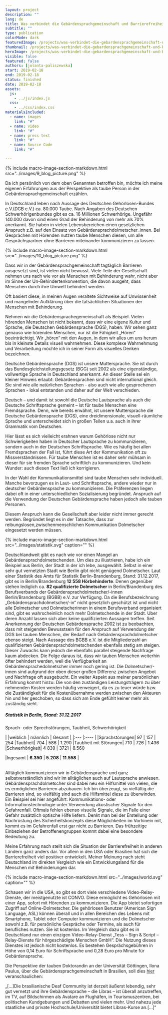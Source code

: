 ```yaml
---
layout: project
description: ""
lang: de
title: Was verbindet die Gebärdensprachgemeinschaft und Barrierefreiheit?
subtitle: ""
type: publication
colorMode: dark
featuredImage: /projects/was-verbindet-die-gebardensprachgemeinschaft-und-barrierefreiheit/images/featured.jpg
thumbnail: /projects/was-verbindet-die-gebardensprachgemeinschaft-und-barrierefreiheit/images/thumbnail.jpg
heroImage: /projects/was-verbindet-die-gebardensprachgemeinschaft-und-barrierefreiheit/images/background.svg
visible: false
featured: false
authors: [jolanta-paliszewska]
start: 2019-02-18
end: 2019-02-18
status: finished
date: 2019-02-18
assets:
  js:
    - ../js/index.js
  css:
    - ../css/index.css
materialsIncluded:
  - name: images
    link: "#"
  - name: video
    link: "#"
  - name: press text
    link: "#"
  - name: Source Code
    link: "#"

---
```

{% include macro-image-section-markdown.html src="../images/9_blog_picture.png" %}


Da ich persönlich von dem oben Genannten betroffen bin, möchte ich meine eigenen Erfahrungen aus der Perspektive als taube Person in der Gebärdensprachgemeinschaft erzählen.  

In Deutschland leben nach Aussage des Deutschen Gehörlosen-Bundes e.V.(DGB e.V.) ca. 80.000 Taube. Nach Angaben des Deutschen Schwerhörigenbundes gibt es ca. 16 Millionen Schwerhörige. Ungefähr 140.000 davon sind einen Grad der Behinderung von mehr als 70% anerkannt. Sie haben in vielen Lebensbereichen einen gesetzlichen Anspruch z.B. auf den Einsatz von Gebärdensprachdolmetscher_innen. Bei Gesprächen mit Hörenden  nutzen taube Menschen diesen, um alle Gesprächspartner ohne Barrieren miteinander kommunizieren zu lassen. 

{% include macro-image-section-markdown.html src="../images/10_blog_picture.png" %}


Dass wir in der Gebärdensprachgemeinschaft tagtäglich Barrieren ausgesetzt sind, ist vielen nicht bewusst. Viele Teile der  Gesellschaft nehmen uns nach wie vor als Menschen mit Behinderung wahr, nicht aber im Sinne der Un-Behindertenkonvention, die davon ausgeht, dass Menschen durch ihre Umwelt behindert werden.

Oft basiert diese, in meinen Augen veraltete Sichtweise auf Unwissenheit und mangelnder Aufklärung über die tatsächlichen Situationen der Menschen mit Behinderung.

Nehmen wir die Gebärdensprachegemeinschaft als Beispiel. Vielen hörenden Menschen ist nicht bekannt, dass wir eine eigene Kultur und Sprache, die Deutschen Gebärdensprache (DGS), haben. Wir sehen ganz genauso wie hörenden Menschen, nur ist die Fähigkeit „Hören“ beeinträchtigt. Wir „hören“ mit den Augen, in dem wir alles um uns herum bis in kleinste Details visuell wahrnehmen. Diese komplexe Wahrnehmung und Verarbeitung möchte ich in seiner Form als visuelles Denken bezeichnen.

Deutsche Gebärdensprache (DGS) ist unsere Muttersprache. Sie ist durch das Bundesgleichstellungsgesetz (BGG) seit 2002 als eine eigenständige, vollwertige Sprache in Deutschland anerkannt. An dieser Stelle sei ein kleiner Hinweis erlaubt: Gebärdensprachen sind nicht international gleich. Sie sind wie alle natürlichen Sprachen - also auch wie alle gesprochenen Sprachen - lokal entstanden und daher auf der Welt verschieden.

Deutsch – und damit ist sowohl die Deutsche Lautsprache als auch die Deutsche Schriftsprache gemeint – ist für taube Menschen eine Fremdsprache. Denn, wie bereits erwähnt, ist unsere Muttersprache die Deutsche Gebärdensprache (DGS), eine dreidimensionale, visuell-räumliche Sprache und unterscheidet sich in großen Teilen u.a. auch in ihrer Grammatik vom Deutschen.

Hier lässt es sich vielleicht erahnen warum Gehörlose nicht nur Schwierigkeiten haben in Deutscher Lautsprache zu kommunizieren, sondern auch in der Deutschen Schriftsprache. Wie es häufig bei allen Fremdsprachen der Fall ist, führt diese Art der Kommunikation oft zu Missverständnissen. Für taube Menschen ist es daher sehr mühsam in dieser für sie fremden Sprache schriftlich zu kommunizieren. Und kein Wunder: auch diesen Text ließ ich korrigieren. 

In der Wahl der Kommunikationsmittel sind taube Menschen sehr individuell. Manche bevorzugen es in Laut- und Schriftsprache, andere wieder nur in deutscher Gebärdensprache zu kommunizieren.  Die Präferenzen liegen dabei oft in einer unterschiedlichen Sozialisierung begründet. Anspruch auf die Verwendung der Deutschen Gebärdensprache haben jedoch alle tauben Personen. 


Diesem Anspruch kann die Gesellschaft aber leider nicht immer gerecht werden. Begründet liegt es in der Tatsache, dass zur reibungslosen,zwischenmenschlichen Kommunikation Dolmetscher eingesetzt werden müssen. 

{% include macro-image-section-markdown.html src="../images/statistik.svg" caption="" %}


Deutschlandweit gibt es nach wie vor einen Mangel an Gebärdensprachdolmetschenden. Um dies zu illustrieren, habe ich ein Beispiel aus Berlin, der Stadt in der ich lebe, ausgewählt. Selbst in einer sehr gut vernetzten Stadt wie Berlin gibt nicht genügend Dolmetscher. Laut einer Statistik des Amts für Statistik Berlin-Brandenburg, Stand: 31.12.2017, gibt es in Berlin/Brandenburg **12 558 Hörbehinderte**. Denen gegenüber stehen lediglich ca. **82 qualifizierte Dolmetscher** in Berlin/Brandenburg des Berufsverbands der Gebärdensprachdolmetscher/-innen Berlin/Brandenburg (BGBB) e.V. zur Verfügung. Da die Berufsbezeichnung „Gebärdensprachdolmetscher/-in“ nicht gesetzlich geschützt ist und nicht alle Dolmetscher und Dolmetscherinnen in einem Berufsverband organisiert sind, gibt es wahrscheinlich noch mehr  Dolmetschende in der Stadt. Uber deren Anzahl lassen sich aber keine qualifizierten Aussagen treffen. 
Seit Anerkennung der Deutschen Gebärdensprache 2002 ist zu beobachten, dass mit steigenden Bewusstsein für den Anspruch auf Verwendung der DGS bei tauben Menschen, der Bedarf nach Gebärdensprachdolmetscher ebenso steigt. Nach Aussage des BGBB e.V. ist die Mitgliederzahl an qualifizierten Gebärdensprachdolmetschenden ebenfalls stetig am steigen. Dieser Zuwachs kann jedoch die ebenfalls parallel steigende Nachfrage kaum abdecken. Die Folge daraus ist, dass wir tauben Menschen weiterhin öfter behindert werden, weil die Verfügbarkeit an Gebärdensprachedolmetscher immer noch gering ist. Die Dolmetscher/-innen sind aufgrund der oben dieser großen Differenz zwischen Angebot und Nachfrage oft ausgebucht. Ein weiter Aspekt aus meiner persönlichen Erfahrung kommt hinzu: Die von den zuständigen Leistungsträgern zu über nehmenden Kosten werden häufig verweigert, da es zu teuer würde bzw. die Zuständigkeit für die Kostenübernahme werden zwischen den Akteuren hin und her geschoben, so dass sich am Ende gefühlt keiner mehr als zuständig sieht.


##### Statistik in Berlin, Stand: 31.12.2017
Sprach- oder Sprechstörungen, Taubheit, Schwerhörigkeit

| |weiblich |  männlich |  Gesamt | 
|:--- |:---- |
|Sprachstörungen| 97 | 157 | 254
|Taubheit| 704 | 586 | 1.290
|Taubheit mit Störungen| 710  |  726 | 1.436
|Schwerhörigkeit| 4 839 | 3721 | 8.560

|Ingesamt | **6.350** | **5.208** |  **11.558** |  
<br>

Alltäglich kommunizieren wir in Gebärdensprache und ganz selbstverständlich sind wir im alltäglichen auch auf Lautsprache anwiesen. Gebärdensprachdolmetscher sind dabei neu ein Hilfsmittel von vielen, die es ermöglichen Barrieren abzubauen. Ich bin überzeugt, so vielfältig die Barrieren sind, so vielfältig sind auch die Hilfsmittel diese zu überwinden. Ein Beispiel sei hier angeführt: Kommunikations- oder Informationstechnologie unter Verwendung akustischer Signale für den Gefahrenfall. Oftmals fehlen ebenso visuelle Signale, die im Falle einer Gefahr zusätzlich optische Hilfe liefern. Denkt man bei der Erstellung oder Nachrüstung des Sicherheitskonzepts diese Möglichkeiten im Vorhinein mit, kommt es im Gefahrenfall erst gar nicht zu Barrieren. Das frühzeitige Einbeziehen der Betroffenengruppen kommt dabei eine besondere Bedeutung zu.


Meine Erfahrung nach stellt sich die Situation der Barrierefreiheit  in anderen Ländern ganz anders dar. Vor allem in den USA oder Brasilien hat sich die Barrierefreiheit viel positiver entwickelt. Meiner Meinung nach steht Deutschland im direkten Vergleich wie ein  Entwicklungsland für die Menschen mit Behinderungen dar. 

{% include macro-image-section-markdown.html src="../images/world.svg" caption="" %}


Schauen wir in die USA, so gibt es dort viele verschiedene Video-Relay-Dienste, der meistgenutzte ist CONVO. Diese ermöglicht es Gehörlosen mit einer App, sofort mit Hörenden zu kommunizieren. Die App bietet sofortigen Zugriff auf Online-Dolmetscher. Die gehörlosen Benutzer (American Sign Language, ASL) können überall und in allen Bereichen des Lebens mit Smartphone, Tablet oder Computer kommunizieren und die Dolmetscher sowohl z.B. für persönliche Gespräche oder Termine, als auch für berufliches nutzen. Sie ist kostenlos. Im Vergleich dazu gibt es in Deutschland nur einen einzigen Video-Relay-Dienst  „Tess – Sign & Script – Relay-Dienste für hörgeschädigte Menschen GmbH“. Die Nutzung dieses Dienstes ist jedoch nicht kostenlos. Es bestehen Gesprächsgebühren in Höhe von 0,14 Euro für Schriftsprache und 0,28 Euro pro Minute für Gebärdensprache.

Die Perspektive der tauben Doktorandin an der Universität Göttingen, Ilona Paulus, über die Gebärdensprachgemeinschaft in Brasilien, soll dies [hier](https://www.rehacare.de/cgi-bin/md_rehacare/lib/pub/tt.cgi/Die_Brasilianische_Gebärdensprache_–_Libras_Wie_aus_der_Not_eine_gesellschaftlich_sichtbare_Form_der_Gebärdensprache_wurde.html?oid=51602&lang=1&ticket=g_u_e_s_t&src=Gebaerdensprache_Brasilien_Teilhabe&fbclid=IwAR0n1p2KVKSrHHCnWBQIeMvYox2J-iBaI1XyaYL1C4ML0bl6CA7NnPkQXNY) veranschaulichen: 



„[…]Die brasilianische Deaf Community ist derzeit äußerst lebendig, sehr gut vernetzt und ihre Gebärdensprache – die Libras – ist überall anzutreffen, im TV, auf Bildschirmen als Avatare an Flughäfen, in Tourismuszentren, bei politischen Kundgebungen und Debatten und vielen mehr. Und nahezu jede staatliche und private Hochschule/Universität bietet Libras-Kurse an.[…]“ 


